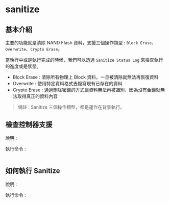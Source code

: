 # sanitize



## 基本介紹

主要的功能就是清除 NAND Flash 資料，支援三個操作類型 : `Block Erase`、`Overwrite`、`Crypto Erase`。

當執行中或是執行完成的時候，我們可以透過 `Sanitize Status Log` 來檢查執行的進度或是狀態。

* Block Erase : 清除所有物理上 Block 資料，一旦被清除就無法再恢復資料
* Overwrite : 使用特定資料格式去複寫現有已存在的資料
* Crypto Erase : 通過刪除密鑰的方式讓資料無法再被識別，因為沒有金鑰就無法取得真正的資料內容

> 備註 : Sanitize 三個操作類型，都是運作在背景執行。



## 檢查控制器支援

說明 : 

執行命令 : 

~~~shell
~~~



## 如何執行 Sanitize

說明 : 

執行命令 : 

~~~shell
~~~



